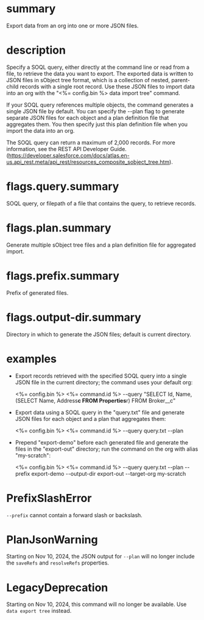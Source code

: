 # summary

Export data from an org into one or more JSON files.

# description

Specify a SOQL query, either directly at the command line or read from a file, to retrieve the data you want to export. The exported data is written to JSON files in sObject tree format, which is a collection of nested, parent-child records with a single root record. Use these JSON files to import data into an org with the "<%= config.bin %> data import tree" command.

If your SOQL query references multiple objects, the command generates a single JSON file by default. You can specify the --plan flag to generate separate JSON files for each object and a plan definition file that aggregates them. You then specify just this plan definition file when you import the data into an org.

The SOQL query can return a maximum of 2,000 records. For more information, see the REST API Developer Guide. (https://developer.salesforce.com/docs/atlas.en-us.api_rest.meta/api_rest/resources_composite_sobject_tree.htm).

# flags.query.summary

SOQL query, or filepath of a file that contains the query, to retrieve records.

# flags.plan.summary

Generate multiple sObject tree files and a plan definition file for aggregated import.

# flags.prefix.summary

Prefix of generated files.

# flags.output-dir.summary

Directory in which to generate the JSON files; default is current directory.

# examples

- Export records retrieved with the specified SOQL query into a single JSON file in the current directory; the command uses your default org:

  <%= config.bin %> <%= command.id %> --query "SELECT Id, Name, (SELECT Name, Address**c FROM Properties**r) FROM Broker\_\_c"

- Export data using a SOQL query in the "query.txt" file and generate JSON files for each object and a plan that aggregates them:

  <%= config.bin %> <%= command.id %> --query query.txt --plan

- Prepend "export-demo" before each generated file and generate the files in the "export-out" directory; run the command on the org with alias "my-scratch":

  <%= config.bin %> <%= command.id %> --query query.txt --plan --prefix export-demo --output-dir export-out --target-org my-scratch

# PrefixSlashError

`--prefix` cannot contain a forward slash or backslash.

# PlanJsonWarning

Starting on Nov 10, 2024, the JSON output for `--plan` will no longer include the `saveRefs` and `resolveRefs` properties.

# LegacyDeprecation

Starting on Nov 10, 2024, this command will no longer be available. Use `data export tree` instead.
